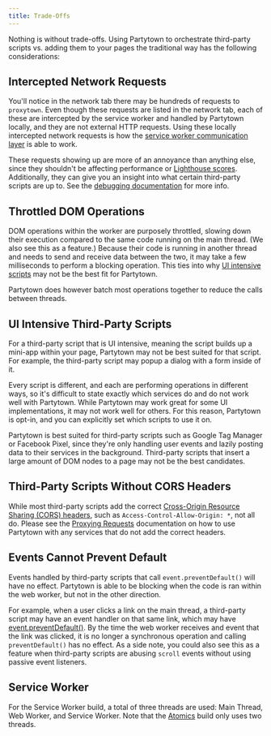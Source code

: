 ```yaml
---
title: Trade-Offs
---
```


Nothing is without trade-offs. Using Partytown to orchestrate third-party scripts vs. adding them to your pages the traditional way has the following considerations:

## Intercepted Network Requests

You'll notice in the network tab there may be hundreds of requests to `proxytown`. Even though these requests are listed in the network tab, each of these are intercepted by the service worker and handled by Partytown locally, and they are not external HTTP requests. Using these locally intercepted network requests is how the [service worker communication layer](/how-does-partytown-work#service-worker) is able to work.

These requests showing up are more of an annoyance than anything else, since they shouldn't be affecting performance or [Lighthouse scores](https://web.dev/performance-scoring/). Additionally, they can give you an insight into what certain third-party scripts are up to. See the [debugging documentation](/debugging) for more info.

## Throttled DOM Operations

DOM operations within the worker are purposely throttled, slowing down their execution compared to the same code running on the main thread. (We also see this as a feature.) Because their code is running in another thread and needs to send and receive data between the two, it may take a few milliseconds to perform a blocking operation. This ties into why [UI intensive scripts](#ui-intensive-third-party-scripts) may not be the best fit for Partytown.

Partytown does however batch most operations together to reduce the calls between threads.

## UI Intensive Third-Party Scripts

For a third-party script that is UI intensive, meaning the script builds up a mini-app within your page, Partytown may not be best suited for that script. For example, the third-party script may popup a dialog with a form inside of it.

Every script is different, and each are performing operations in different ways, so it's difficult to state exactly which services do and do not work well with Partytown. While Partytown may work great for some UI implementations, it may not work well for others. For this reason, Partytown is opt-in, and you can explicitly set which scripts to use it on.

Partytown is best suited for third-party scripts such as Google Tag Manager or Facebook Pixel, since they're only handling user events and lazily posting data to their services in the background. Third-party scripts that insert a large amount of DOM nodes to a page may not be the best candidates.

## Third-Party Scripts Without CORS Headers

While most third-party scripts add the correct [Cross-Origin Resource Sharing (CORS) headers](https://developer.mozilla.org/en-US/docs/Web/HTTP/CORS), such as `Access-Control-Allow-Origin: *`, not all do. Please see the [Proxying Requests](/proxying-requests) documentation on how to use Partytown with any services that do not add the correct headers.

## Events Cannot Prevent Default

Events handled by third-party scripts that call `event.preventDefault()` will have no effect. Partytown is able to be blocking when the code is ran within the web worker, but not in the other direction.

For example, when a user clicks a link on the main thread, a third-party script may have an event handler on that same link, which may have [event.preventDefault()](https://developer.mozilla.org/en-US/docs/Web/API/Event/preventDefault). By the time the web worker receives and event that the link was clicked, it is no longer a synchronous operation and calling `preventDefault()` has no effect. As a side note, you could also see this as a feature when third-party scripts are abusing `scroll` events without using passive event listeners.

## Service Worker

For the Service Worker build, a total of three threads are used: Main Thread, Web Worker, and Service Worker. Note that the [Atomics](/atomics) build only uses two threads.
